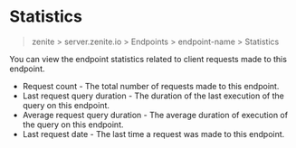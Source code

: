 # Statistics

> zenite > server.zenite.io > Endpoints > endpoint-name > Statistics

You can view the endpoint statistics related to client requests made to this endpoint.

* Request count - The total number of requests made to this endpoint.
* Last request query duration - The duration of the last execution of the query on this endpoint.
* Average request query duration - The average duration of execution of the query on this endpoint.
* Last request date - The last time a request was made to this endpoint.